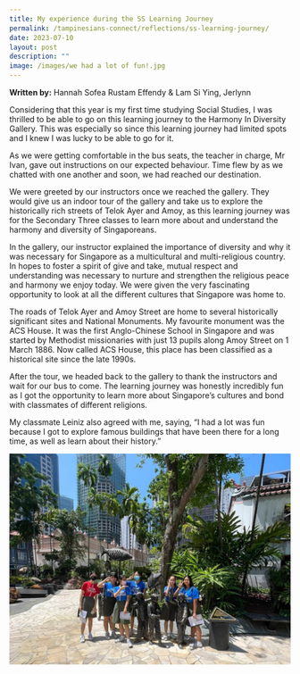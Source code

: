 ```yaml
---
title: My experience during the SS Learning Journey
permalink: /tampinesians-connect/reflections/ss-learning-journey/
date: 2023-07-10
layout: post
description: ""
image: /images/we had a lot of fun!.jpg
---
```

**Written by:** Hannah Sofea Rustam Effendy & Lam Si Ying, Jerlynn

Considering that this year is my first time studying Social Studies, I was thrilled to be able to go on this learning journey to the Harmony In Diversity Gallery. This was especially so since this learning journey had limited spots and I knew I was lucky to be able to go for it. 

As we were getting comfortable in the bus seats, the teacher in charge, Mr Ivan, gave out instructions on our expected behaviour. Time flew by as we chatted with one another and soon, we had reached our destination. 

We were greeted by our instructors once we reached the gallery. They would give us an indoor tour of the gallery and take us to explore the historically rich streets of Telok Ayer and Amoy, as this learning journey was for the Secondary Three classes to learn more about and understand the harmony and diversity of Singaporeans.

In the gallery, our instructor explained the importance of diversity and why it was necessary for Singapore as a multicultural and multi-religious country. In hopes to foster a spirit of give and take, mutual respect and understanding was necessary to nurture and strengthen the religious peace and harmony we enjoy today. We were given the very fascinating opportunity to look at all the different cultures that Singapore was home to.

The roads of Telok Ayer and Amoy Street are home to several historically significant sites and National Monuments. My favourite monument was the ACS House. It was the first Anglo-Chinese School in Singapore and was started by Methodist missionaries with just 13 pupils along Amoy Street on 1 March 1886. Now called ACS House, this place has been classified as a historical site since the late 1990s.

After the tour, we headed back to the gallery to thank the instructors and wait for our bus to come. The learning journey was honestly incredibly fun as I got the opportunity to learn more about Singapore’s cultures and bond with classmates of different religions. 

My classmate Leiniz also agreed with me, saying, “I had a lot was fun because I got to explore famous buildings that have been there for a long time, as well as learn about their history.”

![We had a lot of fun!](/images/we%20had%20a%20lot%20of%20fun!.jpg)